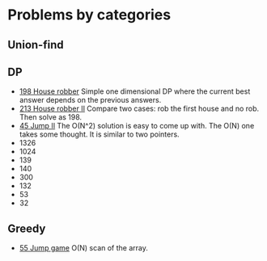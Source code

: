 # Problems by categories

## Union-find

## DP

- [198 House robber](https://leetcode.com/problems/house-robber/)
  Simple one dimensional DP where the current best answer
  depends on the previous answers.
- [213 House robber II](https://leetcode.com/problems/house-robber-ii/)
  Compare two cases: rob the first house and no rob. Then solve 
  as 198.
- [45 Jump II](https://leetcode.com/problems/jump-game-ii/)
  The O(N^2) solution is easy to come up with.
  The O(N) one takes some thought. It is similar to two pointers.
- 1326
- 1024
- 139
- 140
- 300
- 132
- 53
- 32

## Greedy

- [55 Jump game](https://leetcode.com/problems/jump-game/)
  O(N) scan of the array.